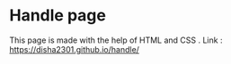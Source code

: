 # Handle page
This page is made with the help of HTML and CSS .
Link : https://disha2301.github.io/handle/
